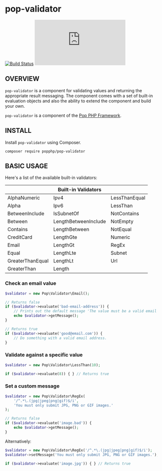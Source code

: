 pop-validator
=============

[![Build Status](https://travis-ci.org/popphp/pop-validator.svg?branch=master)](https://travis-ci.org/popphp/pop-validator)
[![Coverage Status](http://cc.popphp.org/coverage.php?comp=pop-validator)](http://cc.popphp.org/pop-validator/)

OVERVIEW
--------
`pop-validator` is a component for validating values and returning the appropriate result messaging.
The component comes with a set of built-in evaluation objects and also the ability to extend the
component and build your own.

`pop-validator` is a component of the [Pop PHP Framework](http://www.popphp.org/).

INSTALL
-------

Install `pop-validator` using Composer.

    composer require popphp/pop-validator

BASIC USAGE
-----------

Here's a list of the available built-in validators:

|                   | Built-in Validators  |               |
|-------------------|----------------------|---------------|
| AlphaNumeric      | Ipv4                 | LessThanEqual |
| Alpha             | Ipv6                 | LessThan      |
| BetweenInclude    | IsSubnetOf           | NotContains   |
| Between           | LengthBetweenInclude | NotEmpty      |
| Contains          | LengthBetween        | NotEqual      |
| CreditCard        | LengthGte            | Numeric       |
| Email             | LengthGt             | RegEx         |
| Equal             | LengthLte            | Subnet        |
| GreaterThanEqual  | LengthLt             | Url           |
| GreaterThan       | Length               |               |

### Check an email value

```php
$validator = new Pop\Validator\Email();

// Returns false
if ($validator->evaluate('bad-email-address')) {
    // Prints out the default message 'The value must be a valid email format.'
    echo $validator->getMessage();
}

// Returns true
if ($validator->evaluate('good@email.com')) {
    // Do something with a valid email address.
}
```

### Validate against a specific value

```php
$validator = new Pop\Validator\LessThan(10);

if ($validator->evaluate(8)) { } // Returns true
```

### Set a custom message

```php
$validator = new Pop\Validator\RegEx(
    '/^.*\.(jpg|jpeg|png|gif)$/i',
    'You must only submit JPG, PNG or GIF images.'
);

// Returns false
if ($validator->evaluate('image.bad')) {
    echo $validator->getMessage();
}
```

Alternatively:

```php
$validator = new Pop\Validator\RegEx('/^.*\.(jpg|jpeg|png|gif)$/i');
$validator->setMessage('You must only submit JPG, PNG or GIF images.');

if ($validator->evaluate('image.jpg')) { } // Returns true
```

